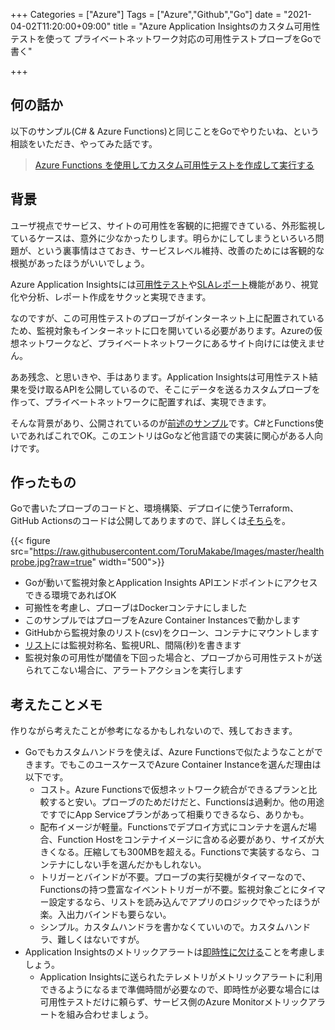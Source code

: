 +++
Categories = ["Azure"]
Tags = ["Azure","Github","Go"]
date = "2021-04-02T11:20:00+09:00"
title = "Azure Application Insightsのカスタム可用性テストを使って プライベートネットワーク対応の可用性テストプローブをGoで書く"

+++

## 何の話か

以下のサンプル(C# & Azure Functions)と同じことをGoでやりたいね、という相談をいただき、やってみた話です。

> [Azure Functions を使用してカスタム可用性テストを作成して実行する](https://docs.microsoft.com/ja-jp/azure/azure-monitor/app/availability-azure-functions)

## 背景

ユーザ視点でサービス、サイトの可用性を客観的に把握できている、外形監視しているケースは、意外に少なかったりします。明らかにしてしまうといろいろ問題が、という裏事情はさておき、サービスレベル維持、改善のためには客観的な根拠があったほうがいいでしょう。

Azure Application Insightsには[可用性テスト](https://docs.microsoft.com/ja-jp/azure/azure-monitor/app/monitor-web-app-availability)や[SLAレポート](https://docs.microsoft.com/ja-jp/azure/azure-monitor/app/sla-report)機能があり、視覚化や分析、レポート作成をサクッと実現できます。

なのですが、この可用性テストのプローブがインターネット上に配置されているため、監視対象もインターネットに口を開いている必要があります。Azureの仮想ネットワークなど、プライベートネットワークにあるサイト向けには使えません。

ああ残念、と思いきや、手はあります。Application Insightsは可用性テスト結果を受け取るAPIを公開しているので、そこにデータを送るカスタムプローブを作って、プライベートネットワークに配置すれば、実現できます。

そんな背景があり、公開されているのが[前述のサンプル](https://docs.microsoft.com/ja-jp/azure/azure-monitor/app/availability-azure-functions)です。C#とFunctions使いであればこれでOK。このエントリはGoなど他言語での実装に関心がある人向けです。

## 作ったもの

Goで書いたプローブのコードと、環境構築、デプロイに使うTerraform、GitHub Actionsのコードは公開してありますので、詳しくは[そちら](https://github.com/ToruMakabe/az-healthprobe-go)を。

{{< figure src="https://raw.githubusercontent.com/ToruMakabe/Images/master/healthprobe.jpg?raw=true" width="500">}}

* Goが動いて監視対象とApplication Insights APIエンドポイントにアクセスできる環境であればOK
* 可搬性を考慮し、プローブはDockerコンテナにしました
* このサンプルではプローブをAzure Container Instancesで動かします
* GitHubから監視対象のリスト(csv)をクローン、コンテナにマウントします
* [リスト](https://github.com/ToruMakabe/az-healthprobe-go/blob/main/conf/sample_target_mnt_private.csv)には監視対称名、監視URL、間隔(秒)を書きます
* 監視対象の可用性が閾値を下回った場合と、プローブから可用性テストが送られてこない場合に、アラートアクションを実行します

## 考えたことメモ

作りながら考えたことが参考になるかもしれないので、残しておきます。

* Goでもカスタムハンドラを使えば、Azure Functionsで似たようなことができます。でもこのユースケースでAzure Container Instanceを選んだ理由は以下です。
  * コスト。Azure Functionsで仮想ネットワーク統合ができるプランと比較すると安い。プローブのためだけだと、Functionsは過剰か。他の用途ですでにApp Serviceプランがあって相乗りできるなら、ありかも。
  * 配布イメージが軽量。Functionsでデプロイ方式にコンテナを選んだ場合、Function Hostをコンテナイメージに含める必要があり、サイズが大きくなる。圧縮しても300MBを超える。Functionsで実装するなら、コンテナにしない手を選んだかもしれない。
  * トリガーとバインドが不要。プローブの実行契機がタイマーなので、Functionsの持つ豊富なイベントトリガーが不要。監視対象ごとにタイマー設定するなら、リストを読み込んでアプリのロジックでやったほうが楽。入出力バインドも要らない。
  * シンプル。カスタムハンドラを書かなくていいので。カスタムハンドラ、難しくはないですが。
* Application Insightsのメトリックアラートは[即時性に欠ける](https://azure.microsoft.com/ja-jp/support/legal/sla/application-insights/v1_0/)ことを考慮しましょう。
  * Application Insightsに送られたテレメトリがメトリックアラートに利用できるようになるまで準備時間が必要なので、即時性が必要な場合には可用性テストだけに頼らず、サービス側のAzure Monitorメトリックアラートを組み合わせましょう。
